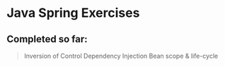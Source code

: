 # Java Spring Exercises


## Completed so far:

> Inversion of Control
> Dependency Injection
> Bean scope & life-cycle
